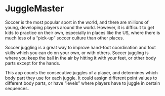 # JuggleMaster

Soccer is the most popular sport in the world, and there are millions of young, developing players around the world. However, it is difficult to get kids to practice on their own, especially in places like the US, where there is much less of a “pick-up” soccer culture than other places.

Soccer juggling is a great way to improve hand-foot coordination and foot skills which you can do on your own, or with others. Soccer juggling is where you keep the ball in the air by hitting it with your feet, or other body parts except for the hands.

This app counts the consecutive juggles of a player, and determines which body part they use for each juggle. It could assign different point values to different body parts, or have “levels” where players have to juggle in certain sequences.

